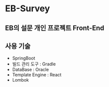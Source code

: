 # EB-Survey
## EB의 설문 개인 프로젝트 Front-End

## 사용 기술 
- SpringBoot
- 빌드 관리 도구 : Gradle
- DataBase : Oracle
- Template Engine : React
- Lombok
